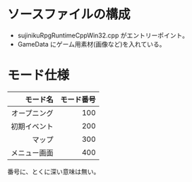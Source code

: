 # ソースファイルの構成
- sujinikuRpgRuntimeCppWin32.cpp がエントリーポイント。
- GameData にゲーム用素材(画像など)を入れている。


# モード仕様

モード名     |モード番号|
-----------:|-------:|
オープニング  |     100|
初期イベント  |     200|
マップ       |     300|
メニュー画面  |     400|

番号に、とくに深い意味は無い。
